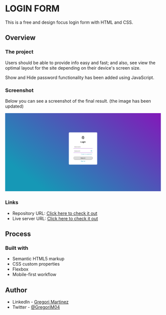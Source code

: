 # LOGIN FORM 

This is a free and design focus login form with HTML and CSS.


## Overview

### The project

Users should be able to provide info easy and fast; and also, see view the optimal layout for the site depending on their device's screen size.

Show and Hide password functionality has been added using JavaScript.

### Screenshot

Below you can see a screenshot of the final result. (the image has been updated)

![](./images/Screenshot.png)

### Links

- Repository URL: [Click here to check it out](https://github.com/GregoriM04/login-form.git)
- Live server URL: [Click here to check it out](https://gregorim04.github.io/login-form/)

## Process

### Built with

- Semantic HTML5 markup
- CSS custom properties
- Flexbox
- Mobile-first workflow


## Author

- LinkedIn - [Gregori Martinez](https://www.linkedin.com/in/gregorim04/)
- Twitter - [@GregoriM04](https://twitter.com/GregoriM04)
